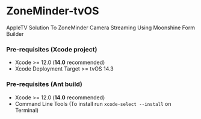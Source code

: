 # ZoneMinder-tvOS
AppleTV Solution To ZoneMinder Camera Streaming Using Moonshine Form Builder

### Pre-requisites (Xcode project)
 - Xcode >= 12.0 (**14.0** recommended)
 - Xcode Deployment Target >= tvOS 14.3
 
 ### Pre-requisites (Ant build)
 - Xcode >= 12.0 (**14.0** recommended)
 - Command Line Tools (To install run `xcode-select --install` on Terminal)
 
